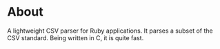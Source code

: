 # About
A lightweight CSV parser for Ruby applications. It parses a subset of the CSV standard.
Being written in C, it is quite fast.
